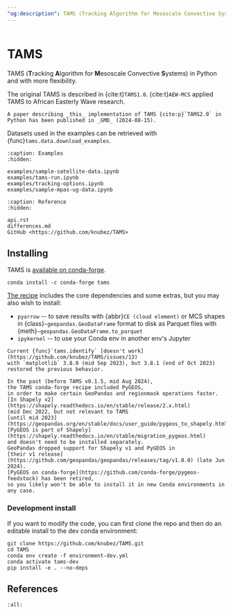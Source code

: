 ```yaml
---
"og:description": TAMS (Tracking Algorithm for Mesoscale Convective Systems) in Python
---
```


```{module} tams

```

# TAMS

TAMS (**T**racking **A**lgorithm for **M**esoscale Convective **S**ystems) in Python and with more flexibility.

The original TAMS is described in {cite:t}`TAMS1.0`.
{cite:t}`AEW-MCS` applied TAMS to African Easterly Wave research.

```{note}
A paper describing _this_ implementation of TAMS {cite:p}`TAMS2.0` in Python has been published in _GMD_ (2024-08-15).
```

Datasets used in the examples can be retrieved with
{func}`tams.data.download_examples`.

```{toctree}
:caption: Examples
:hidden:

examples/sample-satellite-data.ipynb
examples/tams-run.ipynb
examples/tracking-options.ipynb
examples/sample-mpas-ug-data.ipynb
```

```{toctree}
:caption: Reference
:hidden:

api.rst
differences.md
GitHub <https://github.com/knubez/TAMS>
```

## Installing

TAMS is [available on conda-forge](https://anaconda.org/conda-forge/tams).

```{prompt} bash
conda install -c conda-forge tams
```

[The recipe](https://github.com/conda-forge/tams-feedstock/blob/main/recipe/meta.yaml)
includes the core dependencies and some extras, but you may also wish to install:

- `pyarrow` -- to save results
  with {abbr}`CE (cloud element)` or MCS shapes
  in {class}`~geopandas.GeoDataFrame` format
  to disk as Parquet files with {meth}`~geopandas.GeoDataFrame.to_parquet`
- `ipykernel` -- to use your Conda env in another env's Jupyter

```{attention}
Current {func}`tams.identify` [doesn't work](https://github.com/knubez/TAMS/issues/13)
with `matplotlib` 3.8.0 (mid Sep 2023), but 3.8.1 (end of Oct 2023)
restored the previous behavior.
```

```{note}
In the past (before TAMS v0.1.5, mid Aug 2024),
the TAMS conda-forge recipe included PyGEOS,
in order to make certain GeoPandas and regionmask operations faster.
[In Shapely v2](https://shapely.readthedocs.io/en/stable/release/2.x.html)
(mid Dec 2022, but not relevant to TAMS
[until mid 2023](https://geopandas.org/en/stable/docs/user_guide/pygeos_to_shapely.html)),
[PyGEOS is part of Shapely](https://shapely.readthedocs.io/en/stable/migration_pygeos.html)
and doesn't need to be installed separately.
GeoPandas dropped support for Shapely v1 and PyGEOS in
[their v1 release](https://github.com/geopandas/geopandas/releases/tag/v1.0.0) (late Jun 2024).
[PyGEOS on conda-forge](https://github.com/conda-forge/pygeos-feedstock) has been retired,
so you likely won't be able to install it in new Conda environments in any case.
```

### Development install

If you want to modify the code, you can first clone the repo
and then do an editable install to the dev conda environment:

```{prompt} bash
git clone https://github.com/knubez/TAMS.git
cd TAMS
conda env create -f environment-dev.yml
conda activate tams-dev
pip install -e . --no-deps
```

## References

```{bibliography}
:all:
```
